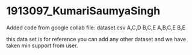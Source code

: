 # 1913097_KumariSaumyaSingh
Added code from google collab
file: dataset.csv
A,C,D
B,C,E
A,B,C,E
B,E

this data set is for reference you can add any other dataset and we have taken min support from user.
